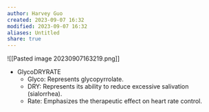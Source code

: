 ```yaml
---
author: Harvey Guo
created: 2023-09-07 16:32
modified: 2023-09-07 16:32
aliases: Untitled
share: true
---
```

![[Pasted image 20230907163219.png]]
- GlycoDRYRATE 
	- Glyco: Represents glycopyrrolate.
	- DRY: Represents its ability to reduce excessive salivation (sialorrhea).
	- Rate: Emphasizes the therapeutic effect on heart rate control.